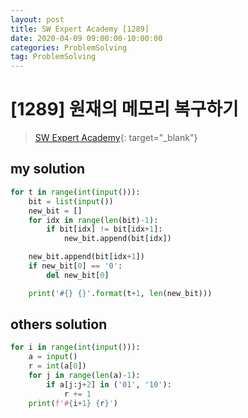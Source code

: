 ```yaml
---
layout: post
title: SW Expert Academy [1289]
date: 2020-04-09 09:00:00-10:00:00
categories: ProblemSolving
tag: ProblemSolving
---
```


# [1289] 원재의 메모리 복구하기
> [SW Expert Academy](https://swexpertacademy.com/main/main.do){: target="_blank"}

## my solution
```python
for t in range(int(input())):
    bit = list(input())
    new_bit = []
    for idx in range(len(bit)-1):
        if bit[idx] != bit[idx+1]:
            new_bit.append(bit[idx])

    new_bit.append(bit[idx+1])
    if new_bit[0] == '0':
        del new_bit[0]

    print('#{} {}'.format(t+1, len(new_bit)))
```

## others solution
```python
for i in range(int(input())):
    a = input()
    r = int(a[0])
    for j in range(len(a)-1):
        if a[j:j+2] in ('01', '10'):
            r += 1
    print(f'#{i+1} {r}')
```
